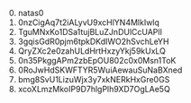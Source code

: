0. natas0
1. 0nzCigAq7t2iALyvU9xcHlYN4MlkIwlq
2. TguMNxKo1DSa1tujBLuZJnDUlCcUAPlI
3. 3gqisGdR0pjm6tpkDKdIWO2hSvchLeYH
4. QryZXc2e0zahULdHrtHxzyYkj59kUxLQ
5. 0n35PkggAPm2zbEpOU802c0x0Msn1ToK
6. 0RoJwHdSKWFTYR5WuiAewauSuNaBXned
7. bmg8SvU1LizuWjx3y7xkNERkHxGre0GS
8. xcoXLmzMkoIP9D7hlgPlh9XD7OgLAe5Q
